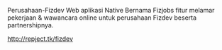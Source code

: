 Perusahaan-Fizdev
Web aplikasi Native 
Bernama Fizjobs fitur melamar pekerjaan &amp; wawancara online untuk perusahaan Fizdev beserta partnershipnya.

http://repject.tk/fizdev
